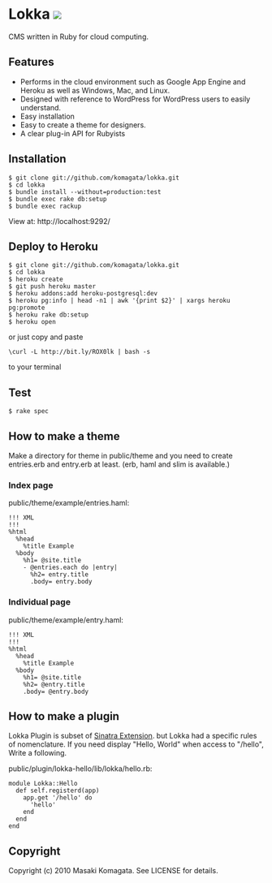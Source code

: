 # Lokka [<img src="https://secure.travis-ci.org/lokka/lokka.png"/>](http://travis-ci.org/lokka/lokka)

CMS written in Ruby for cloud computing.

## Features

* Performs in the cloud environment such as Google App Engine and Heroku as well as Windows, Mac, and Linux.
* Designed with reference to WordPress for WordPress users to easily understand.
* Easy installation
* Easy to create a theme for designers.
* A clear plug-in API for Rubyists

## Installation

    $ git clone git://github.com/komagata/lokka.git
    $ cd lokka
    $ bundle install --without=production:test
    $ bundle exec rake db:setup
    $ bundle exec rackup

View at: http://localhost:9292/

## Deploy to Heroku

    $ git clone git://github.com/komagata/lokka.git
    $ cd lokka
    $ heroku create
    $ git push heroku master
    $ heroku addons:add heroku-postgresql:dev
    $ heroku pg:info | head -n1 | awk '{print $2}' | xargs heroku pg:promote
    $ heroku rake db:setup
    $ heroku open

or just copy and paste

    \curl -L http://bit.ly/ROX0lk | bash -s

to your terminal

## Test

    $ rake spec

## How to make a theme

Make a directory for theme in public/theme and you need to create entries.erb and entry.erb at least. (erb, haml and slim is available.)

### Index page

public/theme/example/entries.haml:

    !!! XML
    !!!
    %html
      %head
        %title Example
      %body
        %h1= @site.title
        - @entries.each do |entry|
          %h2= entry.title
          .body= entry.body

### Individual page

public/theme/example/entry.haml:

    !!! XML
    !!!
    %html
      %head
        %title Example
      %body
        %h1= @site.title
        %h2= @entry.title
        .body= @entry.body

## How to make a plugin

Lokka Plugin is subset of [Sinatra Extension](http://www.sinatrarb.com/extensions.html). but Lokka had a specific rules of nomenclature.
If you need display "Hello, World" when access to "/hello", Write a following.

public/plugin/lokka-hello/lib/lokka/hello.rb:

    module Lokka::Hello
      def self.registerd(app)
        app.get '/hello' do
          'hello'
        end
      end
    end

## Copyright

Copyright (c) 2010 Masaki Komagata. See LICENSE for details.
